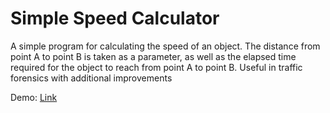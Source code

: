 # Simple Speed Calculator

A simple program for calculating the speed of an object. The distance from point A to point B is taken as a parameter, as well as the elapsed time required for the object to reach from point A to point B.
Useful in traffic forensics with additional improvements

Demo:
[Link](https://r92ck9-5173.csb.app/](https://659e7474aaa50bcaa1eabe91--whimsical-begonia-229baf.netlify.app/)https://659e7474aaa50bcaa1eabe91--whimsical-begonia-229baf.netlify.app/)
